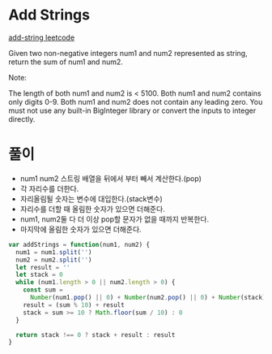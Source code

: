 # Add Strings

[add-string leetcode](https://leetcode.com/problems/add-strings/submissions/)

Given two non-negative integers num1 and num2 represented as string, return the sum of num1 and num2.

Note:

The length of both num1 and num2 is < 5100.
Both num1 and num2 contains only digits 0-9.
Both num1 and num2 does not contain any leading zero.
You must not use any built-in BigInteger library or convert the inputs to integer directly.

# 풀이

- num1 num2 스트링 배열을 뒤에서 부터 빼서 계산한다.(pop)
- 각 자리수를 더한다.
- 자리올림될 숫자는 변수에 대입한다.(stack변수)
- 자리수를 더할 때 올림한 숫자가 있으면 더해준다.
- num1, num2둘 다 더 이상 pop할 문자가 없을 때까지 반복한다.
- 마지막에 올림한 숫자가 있으면 더해준다.

```js
var addStrings = function(num1, num2) {
  num1 = num1.split('')
  num2 = num2.split('')
  let result = ''
  let stack = 0
  while (num1.length > 0 || num2.length > 0) {
    const sum =
      Number(num1.pop() || 0) + Number(num2.pop() || 0) + Number(stack)
    result = (sum % 10) + result
    stack = sum >= 10 ? Math.floor(sum / 10) : 0
  }

  return stack !== 0 ? stack + result : result
}
```
